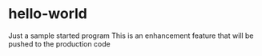 # hello-world
Just a sample started program
This is an enhancement feature that will be pushed to the production code 
